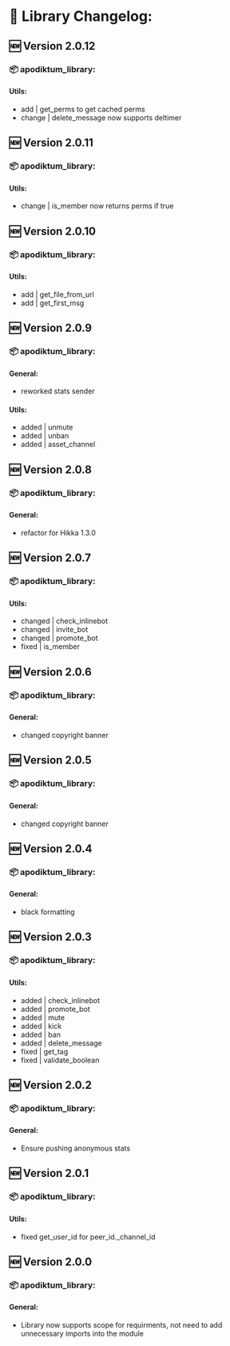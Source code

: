 # 📝 Library Changelog:

## 🆕 Version 2.0.12
### 📦 apodiktum_library:
#### Utils:
- add | get_perms to get cached perms
- change | delete_message now supports deltimer

## 🆕 Version 2.0.11
### 📦 apodiktum_library:
#### Utils:
- change | is_member now returns perms if true

## 🆕 Version 2.0.10
### 📦 apodiktum_library:
#### Utils:
- add | get_file_from_url
- add | get_first_msg

## 🆕 Version 2.0.9
### 📦 apodiktum_library:
#### General:
- reworked stats sender
#### Utils:
- added | unmute
- added | unban
- added | asset_channel

## 🆕 Version 2.0.8
### 📦 apodiktum_library:
#### General:
- refactor for Hikka 1.3.0

## 🆕 Version 2.0.7
### 📦 apodiktum_library:
#### Utils:
- changed | check_inlinebot
- changed | invite_bot
- changed | promote_bot
- fixed | is_member

## 🆕 Version 2.0.6
### 📦 apodiktum_library:
#### General:
- changed copyright banner

## 🆕 Version 2.0.5
### 📦 apodiktum_library:
#### General:
- changed copyright banner

## 🆕 Version 2.0.4
### 📦 apodiktum_library:
#### General:
- black formatting

## 🆕 Version 2.0.3
### 📦 apodiktum_library:
#### Utils:
- added | check_inlinebot
- added | promote_bot
- added | mute
- added | kick
- added | ban
- added | delete_message
- fixed | get_tag
- fixed | validate_boolean

## 🆕 Version 2.0.2
### 📦 apodiktum_library:
#### General:
- Ensure pushing anonymous stats

## 🆕 Version 2.0.1
### 📦 apodiktum_library:
#### Utils:
- fixed get_user_id for peer_id._channel_id

## 🆕 Version 2.0.0
### 📦 apodiktum_library:
#### General:
- Library now supports scope for requirments, not need to add unnecessary imports into the module
